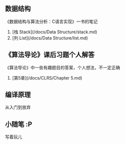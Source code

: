 ## 数据结构

《数据结构与算法分析：C语言实现》一书的笔记

1. [栈 Stack](/docs/Data Structure/stack.md)
2. [列 List](/docs/Data Structure/list.md)

## 《算法导论》课后习题个人解答

《算法导论》中一些有趣题目的答案，个人想法，不一定正确

1. [第5章](/docs/CLRS/Chapter 5.md)

## 编译原理

从入门到放弃

## 小随笔 :P

写着玩儿
